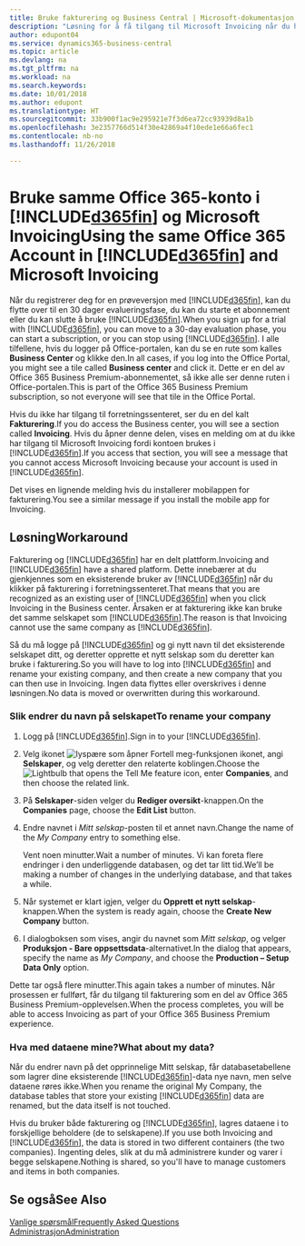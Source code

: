 ```yaml
---
title: Bruke fakturering og Business Central | Microsoft-dokumentasjon
description: "Løsning for å få tilgang til Microsoft Invoicing når du har registrert deg for Dynamics 365 Business Central."
author: edupont04
ms.service: dynamics365-business-central
ms.topic: article
ms.devlang: na
ms.tgt_pltfrm: na
ms.workload: na
ms.search.keywords: 
ms.date: 10/01/2018
ms.author: edupont
ms.translationtype: HT
ms.sourcegitcommit: 33b900f1ac9e295921e7f3d6ea72cc93939d8a1b
ms.openlocfilehash: 3e2357766d514f30e42869a4f10ede1e66a6fec1
ms.contentlocale: nb-no
ms.lasthandoff: 11/26/2018

---
```

# <a name="using-the-same-office-365-account-in-included365finincludesd365finlongmdmd-and-microsoft-invoicing"></a><span data-ttu-id="6c5c0-103">Bruke samme Office 365-konto i [!INCLUDE[d365fin](includes/d365fin_long_md.md)] og Microsoft Invoicing</span><span class="sxs-lookup"><span data-stu-id="6c5c0-103">Using the same Office 365 Account in [!INCLUDE[d365fin](includes/d365fin_long_md.md)] and Microsoft Invoicing</span></span>
<span data-ttu-id="6c5c0-104">Når du registrerer deg for en prøveversjon med [!INCLUDE[d365fin](includes/d365fin_md.md)], kan du flytte over til en 30 dager evalueringsfase, du kan du starte et abonnement eller du kan slutte å bruke [!INCLUDE[d365fin](includes/d365fin_md.md)].</span><span class="sxs-lookup"><span data-stu-id="6c5c0-104">When you sign up for a trial with [!INCLUDE[d365fin](includes/d365fin_md.md)], you can move to a 30-day evaluation phase, you can start a subscription, or you can stop using [!INCLUDE[d365fin](includes/d365fin_md.md)].</span></span> <span data-ttu-id="6c5c0-105">I alle tilfellene, hvis du logger på Office-portalen, kan du se en rute som kalles **Business Center** og klikke den.</span><span class="sxs-lookup"><span data-stu-id="6c5c0-105">In all cases, if you log into the Office Portal, you might see a tile called **Business center** and click it.</span></span> <span data-ttu-id="6c5c0-106">Dette er en del av Office 365 Business Premium-abonnementet, så ikke alle ser denne ruten i Office-portalen.</span><span class="sxs-lookup"><span data-stu-id="6c5c0-106">This is part of the Office 365 Business Premium subscription, so not everyone will see that tile in the Office Portal.</span></span>  

<span data-ttu-id="6c5c0-107">Hvis du ikke har tilgang til forretningssenteret, ser du en del kalt **Fakturering**.</span><span class="sxs-lookup"><span data-stu-id="6c5c0-107">If you do access the Business center, you will see a section called **Invoicing**.</span></span> <span data-ttu-id="6c5c0-108">Hvis du åpner denne delen, vises en melding om at du ikke har tilgang til Microsoft Invoicing fordi kontoen brukes i [!INCLUDE[d365fin](includes/d365fin_md.md)].</span><span class="sxs-lookup"><span data-stu-id="6c5c0-108">If you access that section, you will see a message that you cannot access Microsoft Invoicing because your account is used in [!INCLUDE[d365fin](includes/d365fin_md.md)].</span></span>  

<span data-ttu-id="6c5c0-109">Det vises en lignende melding hvis du installerer mobilappen for fakturering.</span><span class="sxs-lookup"><span data-stu-id="6c5c0-109">You see a similar message if you install the mobile app for Invoicing.</span></span>  

## <a name="workaround"></a><span data-ttu-id="6c5c0-110">Løsning</span><span class="sxs-lookup"><span data-stu-id="6c5c0-110">Workaround</span></span>
<span data-ttu-id="6c5c0-111">Fakturering og [!INCLUDE[d365fin](includes/d365fin_md.md)] har en delt plattform.</span><span class="sxs-lookup"><span data-stu-id="6c5c0-111">Invoicing and [!INCLUDE[d365fin](includes/d365fin_md.md)] have a shared platform.</span></span> <span data-ttu-id="6c5c0-112">Dette innebærer at du gjenkjennes som en eksisterende bruker av [!INCLUDE[d365fin](includes/d365fin_md.md)] når du klikker på fakturering i forretningssenteret.</span><span class="sxs-lookup"><span data-stu-id="6c5c0-112">That means that you are recognized as an existing user of [!INCLUDE[d365fin](includes/d365fin_md.md)] when you click Invoicing in the Business center.</span></span> <span data-ttu-id="6c5c0-113">Årsaken er at fakturering ikke kan bruke det samme selskapet som [!INCLUDE[d365fin](includes/d365fin_md.md)].</span><span class="sxs-lookup"><span data-stu-id="6c5c0-113">The reason is that Invoicing cannot use the same company as [!INCLUDE[d365fin](includes/d365fin_md.md)].</span></span>  

<span data-ttu-id="6c5c0-114">Så du må logge på [!INCLUDE[d365fin](includes/d365fin_md.md)] og gi nytt navn til det eksisterende selskapet ditt, og deretter opprette et nytt selskap som du deretter kan bruke i fakturering.</span><span class="sxs-lookup"><span data-stu-id="6c5c0-114">So you will have to log into [!INCLUDE[d365fin](includes/d365fin_md.md)] and rename your existing company, and then create a new company that you can then use in Invoicing.</span></span> <span data-ttu-id="6c5c0-115">Ingen data flyttes eller overskrives i denne løsningen.</span><span class="sxs-lookup"><span data-stu-id="6c5c0-115">No data is moved or overwritten during this workaround.</span></span>

### <a name="to-rename-your-company"></a><span data-ttu-id="6c5c0-116">Slik endrer du navn på selskapet</span><span class="sxs-lookup"><span data-stu-id="6c5c0-116">To rename your company</span></span>
1.  <span data-ttu-id="6c5c0-117">Logg på [!INCLUDE[d365fin](includes/d365fin_md.md)].</span><span class="sxs-lookup"><span data-stu-id="6c5c0-117">Sign in to your [!INCLUDE[d365fin](includes/d365fin_md.md)].</span></span>  
2.  <span data-ttu-id="6c5c0-118">Velg ikonet ![lyspære som åpner Fortell meg-funksjonen](media/ui-search/search_small.png "Fortell hva du vil gjøre") ikonet, angi **Selskaper**, og velg deretter den relaterte koblingen.</span><span class="sxs-lookup"><span data-stu-id="6c5c0-118">Choose the ![Lightbulb that opens the Tell Me feature](media/ui-search/search_small.png "Tell me what you want to do") icon, enter **Companies**, and then choose the related link.</span></span>  
3.  <span data-ttu-id="6c5c0-119">På **Selskaper**-siden velger du **Rediger oversikt**-knappen.</span><span class="sxs-lookup"><span data-stu-id="6c5c0-119">On the **Companies** page, choose the **Edit List** button.</span></span>  
4.  <span data-ttu-id="6c5c0-120">Endre navnet i *Mitt selskap*-posten til et annet navn.</span><span class="sxs-lookup"><span data-stu-id="6c5c0-120">Change the name of the *My Company* entry to something else.</span></span>  

    <span data-ttu-id="6c5c0-121">Vent noen minutter.</span><span class="sxs-lookup"><span data-stu-id="6c5c0-121">Wait a number of minutes.</span></span> <span data-ttu-id="6c5c0-122">Vi kan foreta flere endringer i den underliggende databasen, og det tar litt tid.</span><span class="sxs-lookup"><span data-stu-id="6c5c0-122">We’ll be making a number of changes in the underlying database, and that takes a while.</span></span>
5.  <span data-ttu-id="6c5c0-123">Når systemet er klart igjen, velger du **Opprett et nytt selskap**-knappen.</span><span class="sxs-lookup"><span data-stu-id="6c5c0-123">When the system is ready again, choose the **Create New Company** button.</span></span>  
6.  <span data-ttu-id="6c5c0-124">I dialogboksen som vises, angir du navnet som *Mitt selskap*, og velger **Produksjon - Bare oppsettsdata**-alternativet.</span><span class="sxs-lookup"><span data-stu-id="6c5c0-124">In the dialog that appears, specify the name as *My Company*, and choose the **Production – Setup Data Only** option.</span></span>  

<span data-ttu-id="6c5c0-125">Dette tar også flere minutter.</span><span class="sxs-lookup"><span data-stu-id="6c5c0-125">This again takes a number of minutes.</span></span> <span data-ttu-id="6c5c0-126">Når prosessen er fullført, får du tilgang til fakturering som en del av Office 365 Business Premium-opplevelsen.</span><span class="sxs-lookup"><span data-stu-id="6c5c0-126">When the process completes, you will be able to access Invoicing as part of your Office 365 Business Premium experience.</span></span>  

### <a name="what-about-my-data"></a><span data-ttu-id="6c5c0-127">Hva med dataene mine?</span><span class="sxs-lookup"><span data-stu-id="6c5c0-127">What about my data?</span></span>
<span data-ttu-id="6c5c0-128">Når du endrer navn på det opprinnelige Mitt selskap, får databasetabellene som lagrer dine eksisterende [!INCLUDE[d365fin](includes/d365fin_md.md)]-data nye navn, men selve dataene røres ikke.</span><span class="sxs-lookup"><span data-stu-id="6c5c0-128">When you rename the original My Company, the database tables that store your existing [!INCLUDE[d365fin](includes/d365fin_md.md)] data are renamed, but the data itself is not touched.</span></span>  

<span data-ttu-id="6c5c0-129">Hvis du bruker både fakturering og [!INCLUDE[d365fin](includes/d365fin_md.md)], lagres dataene i to forskjellige beholdere (de to selskapene).</span><span class="sxs-lookup"><span data-stu-id="6c5c0-129">If you use both Invoicing and [!INCLUDE[d365fin](includes/d365fin_md.md)], the data is stored in two different containers (the two companies).</span></span> <span data-ttu-id="6c5c0-130">Ingenting deles, slik at du må administrere kunder og varer i begge selskapene.</span><span class="sxs-lookup"><span data-stu-id="6c5c0-130">Nothing is shared, so you'll have to manage customers and items in both companies.</span></span>  

## <a name="see-also"></a><span data-ttu-id="6c5c0-131">Se også</span><span class="sxs-lookup"><span data-stu-id="6c5c0-131">See Also</span></span>
[<span data-ttu-id="6c5c0-132">Vanlige spørsmål</span><span class="sxs-lookup"><span data-stu-id="6c5c0-132">Frequently Asked Questions</span></span>](across-faq.md)  
[<span data-ttu-id="6c5c0-133">Administrasjon</span><span class="sxs-lookup"><span data-stu-id="6c5c0-133">Administration</span></span>](admin-setup-and-administration.md)  

